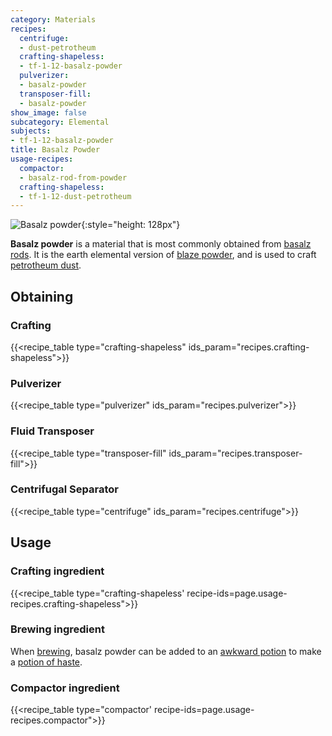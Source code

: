 ```yaml
---
category: Materials
recipes:
  centrifuge:
  - dust-petrotheum
  crafting-shapeless:
  - tf-1-12-basalz-powder
  pulverizer:
  - basalz-powder
  transposer-fill:
  - basalz-powder
show_image: false
subcategory: Elemental
subjects:
- tf-1-12-basalz-powder
title: Basalz Powder
usage-recipes:
  compactor:
  - basalz-rod-from-powder
  crafting-shapeless:
  - tf-1-12-dust-petrotheum
---
```


![Basalz powder](/images/docs/1.12/thermal-foundation/basalz-powder.gif){:style="height: 128px"}


**Basalz powder** is a material that is most commonly obtained from [basalz
rods](../basalz-rod/). It is the earth elemental version of [blaze
powder](https://minecraft.gamepedia.com/Blaze_Powder), and is used to craft
[petrotheum dust](../petrotheum-dust/).


Obtaining
---------

### Crafting
{{<recipe_table type="crafting-shapeless" ids_param="recipes.crafting-shapeless">}}

### Pulverizer
{{<recipe_table type="pulverizer" ids_param="recipes.pulverizer">}}

### Fluid Transposer
{{<recipe_table type="transposer-fill" ids_param="recipes.transposer-fill">}}

### Centrifugal Separator
{{<recipe_table type="centrifuge" ids_param="recipes.centrifuge">}}


Usage
-----

### Crafting ingredient
{{<recipe_table type="crafting-shapeless' recipe-ids=page.usage-recipes.crafting-shapeless">}}

### Brewing ingredient
When [brewing](https://minecraft.gamepedia.com/Brewing), basalz powder can be
added to an [awkward
potion](https://minecraft.gamepedia.com/Potion#Base_potions) to make a [potion
of haste](../../cofh-core/potions/).

### Compactor ingredient
{{<recipe_table type="compactor' recipe-ids=page.usage-recipes.compactor">}}
